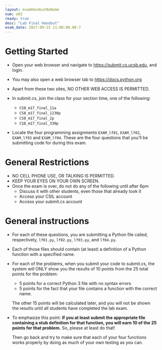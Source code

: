 ```yaml
---
layout: examHandoutNoName
num: e03
ready: true
desc: "Lab Final Handout"
exam_date: 2017-09-15 11:00:00.00-7
---
```


<style>
body {
 font-size: 14px;
}

</style>


# Getting Started

* Open your web browser and navigate to <https://submit.cs.ucsb.edu>, and login.
* You may also open a web browser tab to <https://docs.python.org>

* Apart from these two sites, NO OTHER WEB ACCESS IS PERMITTED.

* In submit.cs, join the class for your section time, one of the following:
    * `CS8_m17_final_11a`
    * `CS8_m17_final_1230p`
    * `CS8_m17_final_2p`
    * `CS8_m17_final_330p`

* Locate the four programming assignments `EXAM_lf01`, `EXAM_lf02`, `EXAM_lf03` and
  `EXAM_lf04`.  These are the four questions that you'll be submitting code
  for during this exam.

# General Restrictions


* NO CELL PHONE USE, OR TALKING IS PERMITTED.
* KEEP YOUR EYES ON YOUR OWN SCREEN.  
* Once the exam is over, do not do any of the following until after 6pm
   * Discuss it with other students, even those that already took it
   * Access your CSIL account
   * Access your submit.cs account

# General instructions

* For each of these questions, you are submitting a Python file called,
   respectively, `lf01.py`, `lf02.py`, `lf03.py`, and `lf04.py`.
* Each of those files should contain (at least) a definition of a Python
   function with a specified name.
*  For each of the problems, when you submit your code to submit.cs, the system
   will ONLY show you the results of 10 points from the 25 total points for the
   problem:
   
   * 5 points for a correct Python 3 file with no syntax errors
   * 5 points for the fact that your file contains a function with the correct name.

   The other 15 points will be calculated later, and you will not be shown the results until all students have completed the lab exam.

* To emphasize this point: <b>If you at least submit the appropriate file containing a stub definition
    for that
    function, you will earn 10 of the 25 points for that problem.</b>  So,
    please at least do that!

    Then go back and try to make sure that each of your four functions
    works properly by doing as much of your own testing as you can.


